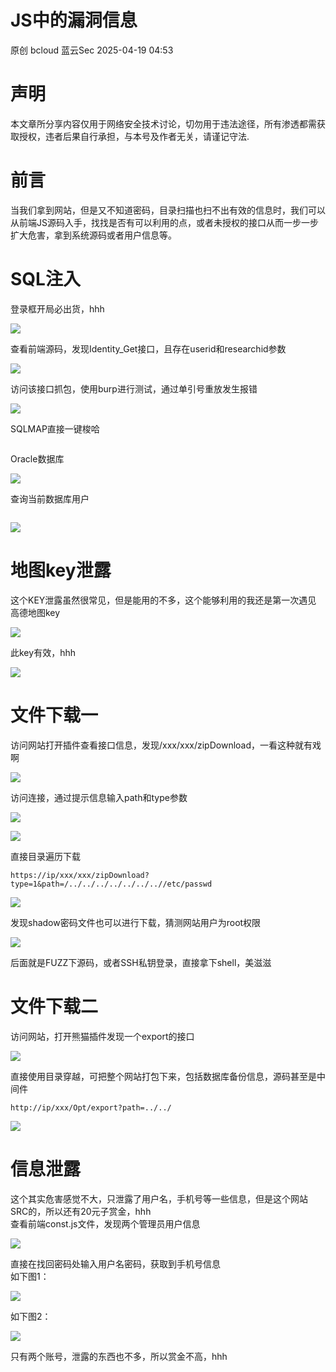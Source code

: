 #  JS中的漏洞信息   
原创 bcloud  蓝云Sec   2025-04-19 04:53  
  
# 声明  
  
本文章所分享内容仅用于网络安全技术讨论，切勿用于违法途径，所有渗透都需获取授权，违者后果自行承担，与本号及作者无关，请谨记守法.   
# 前言  
  
当我们拿到网站，但是又不知道密码，目录扫描也扫不出有效的信息时，我们可以从前端JS源码入手，找找是否有可以利用的点，或者未授权的接口从而一步一步扩大危害，拿到系统源码或者用户信息等。  
# SQL注入  
  
登录框开局必出货，hhh  
  
![](https://mmbiz.qpic.cn/mmbiz_png/IS2RlFMDPK7viaptfibH3pFa4G08MAHDgFdEWwicricJjbxYflzbgjwb4mQZgJKYXlcZUvojTFOSawezmZrSDvo1aA/640?wx_fmt=png&from=appmsg "")  
  
查看前端源码，发现Identity_Get接口，且存在userid和researchid参数  
  
![](https://mmbiz.qpic.cn/mmbiz_png/IS2RlFMDPK7viaptfibH3pFa4G08MAHDgFtRDUOVLddfy1S1koFsukJFS1yD4j6YiaorXrsOPNoZOejdG6WvWyrvw/640?wx_fmt=png&from=appmsg "")  
  
访问该接口抓包，使用burp进行测试，通过单引号重放发生报错  
  
![](https://mmbiz.qpic.cn/mmbiz_png/IS2RlFMDPK7viaptfibH3pFa4G08MAHDgFiaHxHRZWwicbovpFhjVNUPZOnPxYAIawxUhiaDeWJezO4GBGEVPbpibwLw/640?wx_fmt=png&from=appmsg "")  
  
SQLMAP直接一键梭哈  
```
```  
  
Oracle数据库  
  
![](https://mmbiz.qpic.cn/mmbiz_png/IS2RlFMDPK7viaptfibH3pFa4G08MAHDgFx3EE6LN0ePOalBYhgTPYxhhe5G7XfEF67VlWg2p3g2lZkYOj6AKy4g/640?wx_fmt=png&from=appmsg "")  
  
查询当前数据库用户  
```
```  
  
![](https://mmbiz.qpic.cn/mmbiz_png/IS2RlFMDPK7viaptfibH3pFa4G08MAHDgF4EIDsagKsOHyCeXxnibOSTrE88Hicj7KrEemP1pahS2ACTMqect8qhxg/640?wx_fmt=png&from=appmsg "")  
# 地图key泄露  
  
这个KEY泄露虽然很常见，但是能用的不多，这个能够利用的我还是第一次遇见  
高德地图key  
  
![](https://mmbiz.qpic.cn/mmbiz_png/IS2RlFMDPK7viaptfibH3pFa4G08MAHDgF7dAtVXPGATnIBWiakIiaSbh1RyykFkh84QxuLtpAPCHqh7opFwXGGTGw/640?wx_fmt=png&from=appmsg "")  
  
此key有效，hhh  
  
![](https://mmbiz.qpic.cn/mmbiz_png/IS2RlFMDPK7viaptfibH3pFa4G08MAHDgFL5SMuiadzONwClSoMLqE62ichVWMJa1MMYicQfvju7lKqZo2lH0uzPw3A/640?wx_fmt=png&from=appmsg "")  
# 文件下载一  
  
访问网站打开插件查看接口信息，发现/xxx/xxx/zipDownload，一看这种就有戏啊  
  
![](https://mmbiz.qpic.cn/mmbiz_png/IS2RlFMDPK7viaptfibH3pFa4G08MAHDgFH6VqxLdKbLTYMMnH05KozVEhibmlaS0P769eXYt5icRUUOY1pmcr33Ig/640?wx_fmt=png&from=appmsg "")  
  
访问连接，通过提示信息输入path和type参数  
  
![](https://mmbiz.qpic.cn/mmbiz_png/IS2RlFMDPK7viaptfibH3pFa4G08MAHDgFusUw4VBJ1YFOgGBmGn2icb9Ko5MCGhMEUz26DmA4gicXTD2Eia8mnXB0w/640?wx_fmt=png&from=appmsg "")  
  
![](https://mmbiz.qpic.cn/mmbiz_png/IS2RlFMDPK7viaptfibH3pFa4G08MAHDgFG6dDIZEa7WaY6C5b4jsdfpVfOo3Od4WJicxnqKtNBcHX5iayrYYAribhA/640?wx_fmt=png&from=appmsg "")  
  
直接目录遍历下载  
```
https://ip/xxx/xxx/zipDownload?type=1&path=/../../../../../../..//etc/passwd
```  
  
![](https://mmbiz.qpic.cn/mmbiz_png/IS2RlFMDPK7viaptfibH3pFa4G08MAHDgFVxXicpghad79tuGlTibgdYyvDnk1rLmVdFkiaFokngD2h7bvxf6EAll2g/640?wx_fmt=png&from=appmsg "")  
  
发现shadow密码文件也可以进行下载，猜测网站用户为root权限  
  
![](https://mmbiz.qpic.cn/mmbiz_png/IS2RlFMDPK7viaptfibH3pFa4G08MAHDgF805mrLRQpqv0BPxibOelPjiar6oop8EGHZL0A64Ca9Xic6Ecsq7VOms8A/640?wx_fmt=png&from=appmsg "")  
  
后面就是FUZZ下源码，或者SSH私钥登录，直接拿下shell，美滋滋  
# 文件下载二  
  
访问网站，打开熊猫插件发现一个export的接口  
  
![](https://mmbiz.qpic.cn/mmbiz_png/IS2RlFMDPK7viaptfibH3pFa4G08MAHDgFfhvgMicNPdZflQUaM4QjvwaWzAC5fQ7IhUGs0cpIicMkw26ZN53iaUNBA/640?wx_fmt=png&from=appmsg "")  
  
直接使用目录穿越，可把整个网站打包下来，包括数据库备份信息，源码甚至是中间件  
```
http://ip/xxx/Opt/export?path=../../
```  
  
![](https://mmbiz.qpic.cn/mmbiz_png/IS2RlFMDPK7viaptfibH3pFa4G08MAHDgFIGIybgiadn4VjyCfp1wbN0EEfyaWsc69Lr1hugpibQus4c0fFEZsfsvg/640?wx_fmt=png&from=appmsg "")  
# 信息泄露  
  
这个其实危害感觉不大，只泄露了用户名，手机号等一些信息，但是这个网站SRC的，所以还有20元子赏金，hhh  
查看前端const.js文件，发现两个管理员用户信息  
  
![](https://mmbiz.qpic.cn/mmbiz_png/IS2RlFMDPK7viaptfibH3pFa4G08MAHDgFWhFu5j0WFMGB5ibEz6FVxiat5dcBuQ0xC8zbGxvqyy8BVHj4bDsVwLSw/640?wx_fmt=png&from=appmsg "")  
  
直接在找回密码处输入用户名密码，获取到手机号信息  
如下图1：  
  
![](https://mmbiz.qpic.cn/mmbiz_png/IS2RlFMDPK7viaptfibH3pFa4G08MAHDgFdJHicG52jzBic4oTC6PJ9rkU6UxBlAAwlWQmo8t9br9QjPHicrVI15K6g/640?wx_fmt=png&from=appmsg "")  
  
如下图2：  
  
![](https://mmbiz.qpic.cn/mmbiz_png/IS2RlFMDPK7viaptfibH3pFa4G08MAHDgF3RrdtROIA467UwzmXZvw8Q37Iibmd9LteeqNa7ZMTn6PLeX8U37lbRQ/640?wx_fmt=png&from=appmsg "")  
  
只有两个账号，泄露的东西也不多，所以赏金不高，hhh  
  
  
